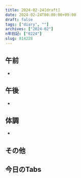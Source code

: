 ```yaml
---
title: 2024-02-24[draft]
date: 2024-02-24T00:00:00+09:00
draft: false
tags: ["diary", ""]
archives: ["2024-02"]
n年日記: ["0224"]
slug: 814228
---
```

## 午前
- 
## 午後
- 
## 体調
- 
## その他
## 今日のTabs